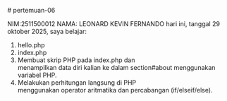 # pertemuan-06


NIM:2511500012
NAMA: LEONARD KEVIN FERNANDO
hari ini, tanggal 29 oktober 2025, saya belajar:
<ol>
<li>hello.php</li>
<li>index.php</li>
<li>Membuat skrip PHP pada index.php dan <br> menampilkan data diri kalian ke dalam section#about menggunakan variabel PHP.</li>
<li>Melakukan perhitungan langsung di PHP<br> menggunakan operator aritmatika dan percabangan (if/elseif/else).</li>
</ol>

